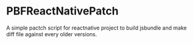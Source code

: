 # PBFReactNativePatch
A simple pactch script for reactnative project to build jsbundle and make diff file against every older versions.
